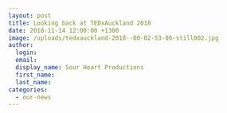 ```yaml
---
layout: post
title: Looking back at TEDxAuckland 2018
date: 2018-11-14 12:00:00 +1300
image: /uploads/tedxauckland-2018--00-02-53-06-still002.jpg
author:
  login:
  email:
  display_name: Sour Heart Productions
  first_name:
  last_name:
categories:
  - our-news
---
```


